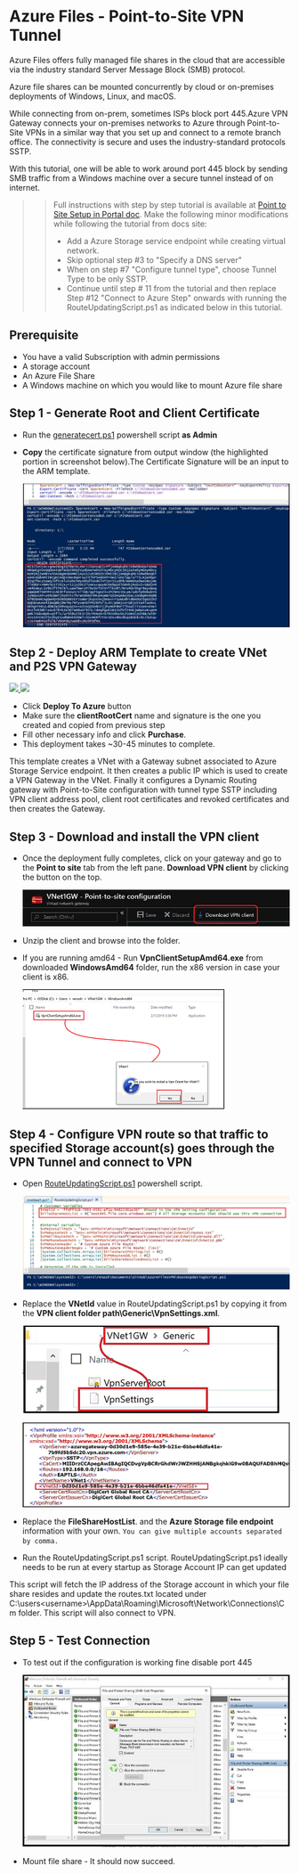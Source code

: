 # Azure Files - Point-to-Site VPN Tunnel
Azure Files offers fully managed file shares in the cloud that are accessible via the industry standard Server Message Block (SMB) protocol. 

Azure file shares can be mounted concurrently by cloud or on-premises deployments of Windows, Linux, and macOS.  

While connecting from on-prem, sometimes ISPs block port 445.Azure VPN Gateway connects your on-premises networks to Azure through Point-to-Site VPNs in a similar way that you set up and connect to a remote branch office. The connectivity is secure and uses the industry-standard protocols SSTP.

With this tutorial, one will be able to work around port 445 block by sending SMB traffic from a Windows machine over a secure tunnel instead of on internet.

>> Full instructions with step by step tutorial is available at [Point to Site Setup in Portal doc](https://docs.microsoft.com/en-us/azure/vpn-gateway/vpn-gateway-howto-point-to-site-resource-manager-portal). Make the following minor modifications while following the tutorial from docs site:
>> * Add a Azure Storage service endpoint while creating virtual network.
 >>* Skip optional step #3 to "Specify a DNS server"
 >>* When on step #7 "Configure tunnel type", choose Tunnel Type to be only SSTP.
>>* Continue until step # 11 from the tutorial and then replace Step #12 "Connect to Azure Step" onwards with running the RouteUpdatingScript.ps1 as indicated below in this tutorial.

## Prerequisite
 * You have a valid Subscription with admin permissions
 * A storage account
 * An Azure File Share
 * A Windows machine on which you would like to mount Azure file share


## Step 1 - Generate Root and Client Certificate

* Run the [generatecert.ps1](/generatecert.ps1) powershell script **as Admin**
* **Copy** the certificate signature from output window (the highlighted portion in screenshot below).The Certificate Signature will be an input to the ARM template.

  ![how to generate certs](/images/generatecertpowershell.png)


## Step 2 - Deploy ARM Template to create VNet and P2S VPN Gateway
<a href="https://portal.azure.com/#create/Microsoft.Template/uri/https%3A%2F%2Fraw.githubusercontent.com%2FRenaShahMSFT%2FAzureFilesVPN%2Fmaster%2Fazuredeploy.json" target="_blank">
    <img src="http://azuredeploy.net/deploybutton.png"/>
</a>
<a href="http://armviz.io/#/?load=https%3A%2F%2Fraw.githubusercontent.com%2FRenaShahMSFT%2FAzureFilesVPN%2Fmaster%2Fazuredeploy.json" target="_blank">
    <img src="http://armviz.io/visualizebutton.png"/>
</a>

* Click **Deploy To Azure** button 
* Make sure the **clientRootCert** name and signature is the one you created and copied from previous step
* Fill other necessary info and click **Purchase**.
* This deployment takes ~30-45 minutes to complete.

This template creates a VNet with a Gateway subnet associated to Azure Storage Service endpoint. It then creates a public IP which is used to create a VPN Gateway in the VNet. Finally it configures a Dynamic Routing gateway with Point-to-Site configuration with tunnel type SSTP including VPN client address pool, client root certificates and revoked certificates and then creates the Gateway.

## Step 3 - Download and install the VPN client

* Once the deployment fully completes, click on your gateway and go to the **Point to site** tab from the left pane. **Download VPN client** by clicking the button on the top.

  ![download VPN client](/images/downloadvpnclient.png)

* Unzip the client and browse into the folder.

* If you are running amd64 - Run **VpnClientSetupAmd64.exe** from downloaded **WindowsAmd64** folder, run the x86 version in case your client is x86.

  ![Install VPN Client](/images/installvpnclient.png)

## Step 4 - Configure VPN route so that traffic to specified Storage account(s) goes through the VPN Tunnel and connect to VPN

* Open [RouteUpdatingScript.ps1](RouteUpdatingScript.ps1) powershell script.

  ![Run Routing Script](/images/runroutingscript.png)

* Replace the **VNetId** value in RouteUpdatingScript.ps1 by copying it from the **VPN client folder path\Generic\VpnSettings.xml**.

  ![VPNSetting](/images/GenericVpnSettings.png)

  ![VPNSetting](/images/howtocopyvnetid.png)

* Replace the **FileShareHostList**.  and the **Azure Storage file endpoint** information with your own. `You can give multiple accounts separated by comma.`
* Run the RouteUpdatingScript.ps1 script. RouteUpdatingScript.ps1 ideally needs to be run at every startup as Storage Account IP can get updated

This script will fetch the IP address of the Storage account in which your file share resides and update the routes.txt located under C:\users\<username>\AppData\Roaming\Microsoft\Network\Connections\Cm folder. This script will also connect to VPN.

## Step 5 - Test Connection

* To test out if the configuration is working fine disable port 445

  ![How to enable/disable firewall for port 445 testing](/images/FirewallSettingsEnableDisable.png)

* Mount file share - It should now succeed.